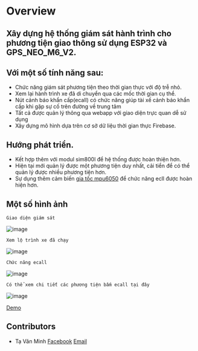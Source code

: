 # Overview
## Xây dựng hệ thống giám sát hành trình cho phương tiện giao thông sử dụng ESP32 và GPS_NEO_M6_V2.
## Với một số tính năng sau: 
  - Chức năng giám sát phương tiện theo thời gian thực với độ trễ nhỏ.
  - Xem lại hành trình xe đã di chuyển qua các mốc thời gian cụ thể.
  - Nút cảnh báo khẩn cấp(ecall) có chức năng giúp tài xế cảnh báo khẩn cấp khi gặp sự cố trên đường về trung tâm 
  - Tất cả được quản lý thông qua webapp với giao diện trực quan dễ sử dụng 
  - Xây dựng mô hình dựa trên cơ sở dữ liệu thời gian thực Firebase. 
## Hướng phát triển. 
  - Kết hợp thêm với modul sim800l để hệ thống được hoàn thiện hơn.
  - Hiện tại mới quản lý được một phương tiện duy nhất, cải tiển để có thể quản lý được nhiều phương tiện hơn.
  - Sự dụng thêm cảm biến [ gia tốc mpu6050](https://hshop.vn/products/cam-bien-6-dof-bac-tu-do-gy-521-mpu6050) để chức năng ecll được hoàn hiện hơn.
## Một số hình ảnh 
`Giao diện giám sát`

![image](https://user-images.githubusercontent.com/53778428/114484648-cf97da00-9c34-11eb-865e-9bfcf98ff680.png)

`Xem lộ trình xe đã chạy`

![image](https://user-images.githubusercontent.com/53778428/114484971-4fbe3f80-9c35-11eb-9019-fb3e739e42ef.png)

`Chức năng ecall`

![image](https://user-images.githubusercontent.com/53778428/114485240-c78c6a00-9c35-11eb-9719-604b7a00870e.png)

`Có thể xem chi tiết các phương tiện bấm ecall tại đây`

![image](https://user-images.githubusercontent.com/53778428/114485802-c27bea80-9c36-11eb-9cfb-a5551c3a8585.png)

[Demo](https://www.youtube.com/watch?v=wczg0Y3QzBE)

## Contributors
 - Tạ Văn Minh [Facebook](https://www.facebook.com/taminh1310) [Email](taminh39@gmail.com)



  
